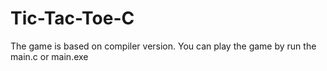 # Tic-Tac-Toe-C
 The game is based on compiler version. You can play the game by run the main.c or main.exe
